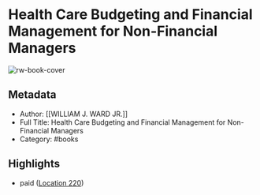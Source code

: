 # Health Care Budgeting and Financial Management for Non-Financial Managers

![rw-book-cover](https://m.media-amazon.com/images/I/51HXpTMohPL._SY160.jpg)

## Metadata
- Author: [[WILLIAM J. WARD JR.]]
- Full Title: Health Care Budgeting and Financial Management for Non-Financial Managers
- Category: #books

## Highlights
- paid ([Location 220](https://readwise.io/to_kindle?action=open&asin=B001CEU6FC&location=220))
